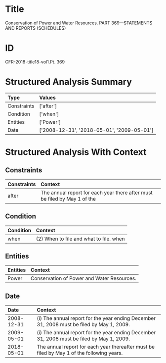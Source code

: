 # Title

 Conservation of Power and Water Resources. PART 369—STATEMENTS AND REPORTS (SCHEDULES)


# ID

 CFR-2018-title18-vol1.Pt. 369


# Structured Analysis Summary

| Type        | Values                                     |
|:------------|:-------------------------------------------|
| Constraints | ['after']                                  |
| Condition   | ['when']                                   |
| Entities    | ['Power']                                  |
| Date        | ['2008-12-31', '2018-05-01', '2009-05-01'] |


# Structured Analysis With Context

 


## Constraints

| Constraints   | Context                                                                   |
|:--------------|:--------------------------------------------------------------------------|
| after         | The annual report for each year there after must be filed by May 1 of the |


## Condition

| Condition   | Context                                 |
|:------------|:----------------------------------------|
| when        | (2) When to file and what to file. when |


## Entities

| Entities   | Context                                      |
|:-----------|:---------------------------------------------|
| Power      | Conservation of  Power  and Water Resources. |


## Date

| Date       | Context                                                                                   |
|:-----------|:------------------------------------------------------------------------------------------|
| 2008-12-31 | (i) The annual report for the year ending December 31, 2008 must be filed by May 1, 2009. |
| 2009-05-01 | (i) The annual report for the year ending December 31, 2008 must be filed by May 1, 2009. |
| 2018-05-01 | The annual report for each year thereafter must be filed by May 1 of the following years. |


